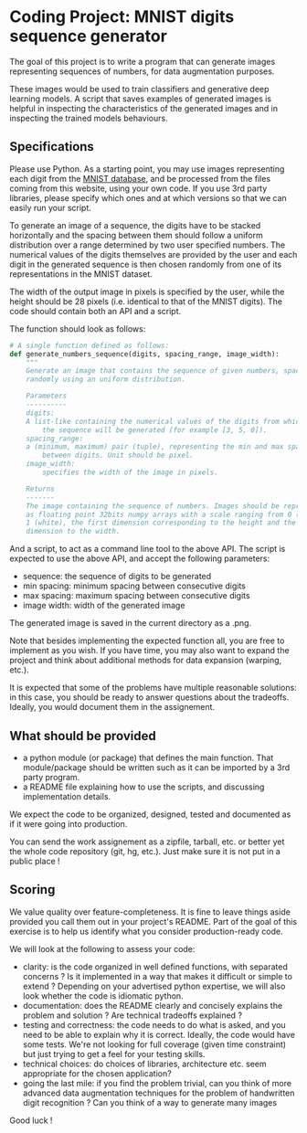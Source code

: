 # Coding Project: MNIST digits sequence generator

The goal of this project is to write a program that can generate images
representing sequences of numbers, for data augmentation purposes.

These images would be used to train classifiers and generative deep learning
models.  A script that saves examples of generated images is helpful in
inspecting the characteristics of the generated images and in inspecting the
trained models behaviours.

## Specifications

Please use Python. As a starting point, you may use images representing each
digit from the [MNIST database](http://yann.lecun.com/exdb/mnist/), and be
processed from the files coming from this website, using your own code. If you
use 3rd party libraries, please specify which ones and at which versions so
that we can easily run your script.

To generate an image of a sequence, the digits have to be stacked horizontally
and the spacing between them should follow a uniform distribution over a range
determined by two user specified numbers. The numerical values of the digits
themselves are provided by the user and each digit in the generated sequence is
then chosen randomly from one of its representations in the MNIST dataset.

The width of the output image in pixels is specified by the user, while the
height should be 28 pixels (i.e. identical to that of the MNIST digits).  The
code should contain both an API and a script.

The function should look as follows:

```python
# A single function defined as follows:
def generate_numbers_sequence(digits, spacing_range, image_width):
    """
    Generate an image that contains the sequence of given numbers, spaced
    randomly using an uniform distribution.

    Parameters
    ----------
    digits:
	A list-like containing the numerical values of the digits from which
        the sequence will be generated (for example [3, 5, 0]).
    spacing_range:
	a (minimum, maximum) pair (tuple), representing the min and max spacing
        between digits. Unit should be pixel.
    image_width:
        specifies the width of the image in pixels.

    Returns
    -------
    The image containing the sequence of numbers. Images should be represented
    as floating point 32bits numpy arrays with a scale ranging from 0 (black) to
    1 (white), the first dimension corresponding to the height and the second
    dimension to the width.
```

And a script, to act as a command line tool to the above API. The script is
expected to use the above API, and accept the following parameters:

* sequence: the sequence of digits to be generated
* min spacing: minimum spacing between consecutive digits
* max spacing: maximum spacing between consecutive digits
* image width: width of the generated image

The generated image is saved in the current directory as a .png.

Note that besides implementing the expected function all, you are free to
implement as you wish. If you have time, you may also want to expand the
project and think about additional methods for data expansion (warping, etc.).

It is expected that some of the problems have multiple reasonable solutions: in
this case, you should be ready to answer questions about the tradeoffs.
Ideally, you would document them in the assignement.

## What should be provided

* a python module (or package) that defines the main function. That
  module/package should be written such as it can be imported by a 3rd party
  program.
* a README file explaining how to use the scripts, and discussing
  implementation details.

We expect the code to be organized, designed, tested and documented as if it
were going into production.

You can send the work assignement as a zipfile, tarball, etc. or better yet the
whole code repository (git, hg, etc.). Just make sure it is not put in a public
place !

## Scoring

We value quality over feature-completeness. It is fine to leave things aside
provided you call them out in your project's README. Part of the goal of this
exercise is to help us identify what you consider production-ready code.

We will look at the following to assess your code:

* clarity: is the code organized in well defined functions, with separated
  concerns ? Is it implemented in a way that makes it difficult or simple to
  extend ? Depending on your advertised python expertise, we will also look
  whether the code is idiomatic python.
* documentation: does the README clearly and concisely explains the problem and solution ?
  Are technical tradeoffs explained ?
* testing and correctness: the code needs to do what is asked, and you need to be able to
  explain why it is correct. Ideally, the code would have some tests. We're not
  looking for full coverage (given time constraint) but just trying to get a
  feel for your testing skills.
* technical choices: do choices of libraries, architecture etc. seem appropriate for the
  chosen application?
* going the last mile: if you find the problem trivial, can you think of more
  advanced data augmentation techniques for the problem of handwritten digit
  recognition ? Can you think of a way to generate many images

Good luck !
